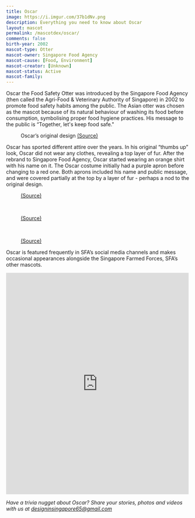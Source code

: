 ```yaml
---
title: Oscar
image: https://i.imgur.com/37b1dNv.png
description: Everything you need to know about Oscar
layout: mascot
permalink: /mascotdex/oscar/
comments: false
birth-year: 2002
mascot-type: Otter
mascot-owner: Singapore Food Agency
mascot-cause: [Food, Environment]
mascot-creator: [Unknown]
mascot-status: Active
mascot-family: 
---
```



Oscar the Food Safety Otter was introduced by the Singapore Food Agency (then called the Agri-Food & Veterinary Authority of Singapore) in 2002 to promote food safety habits among the public. The Asian otter was chosen as the mascot because of its natural behaviour of washing its food before consumption, symbolising proper food hygiene practices. His message to the public is “Together, let's keep food safe."

<figure>
<img src="https://i.imgur.com/zXqSY2g.jpg" alt="">
<figcaption>Oscar’s original design <a href="https://www.facebook.com/SGFoodAgency/posts/didyouknow-oscar-has-been-avas-food-safety-mascot-since-2002-oscar-was-chosen-as/1791219314287921/" target="_blank">(Source)</a></figcaption>
</figure>

Oscar has sported different attire over the years. In his original “thumbs up” look, Oscar did not wear any clothes, revealing a top layer of fur. After the rebrand to Singapore Food Agency, Oscar started wearing an orange shirt with his name on it. The Oscar costume initially had a purple apron before changing to a red one. Both aprons included his name and public message, and were covered partially at the top by a layer of fur - perhaps a nod to the original design. 

<figure>
<img src="https://i.imgur.com/DvXG1ZE.jpg" alt="">
<figcaption><a href="https://encrypted-tbn0.gstatic.com/images?q=tbn:ANd9GcQ1pSqwben45UltJwV1nxuZ9NRCkS43L2ygfw&s" target="_blank">(Source)</a></figcaption>
</figure>

<br>

<figure>
<img src="https://i.imgur.com/A9bE5LO.jpg" alt="">
<figcaption><a href="https://www.facebook.com/oneservice.community/posts/oscar-the-ava-food-safety-otter-dropping-by-to-demonstrate-how-to-use-the-oneser/1644283219167374/" target="_blank">(Source)</a></figcaption>
</figure>

<br>

<figure>
<img src="https://i.imgur.com/AQErZDx.jpg" alt="">
<figcaption><a href="https://www.facebook.com/SGFoodAgency/photos/so-you-think-you-know-food-safetywendy-and-her-team-also-conduct-surveys-to-find/2433356036740909/?_rdr" target="_blank">(Source)</a></figcaption>
</figure>

Oscar is featured frequently in SFA’s social media channels and makes occasional appearances alongside the Singapore Farmed Forces, SFA’s other mascots.

<div class="video-responsive"><iframe src="https://www.facebook.com/plugins/post.php?href=https%3A%2F%2Fwww.facebook.com%2FSGFoodAgency%2Fposts%2Fpfbid05QmYvxqTrwT8NEeLXZZjCFqzvYF3N62LcK7FteCopMuSJEWF9BhXDKdsqGcd9aWwl&show_text=true&width=500" width="500" height="606" style="border:none;overflow:hidden" scrolling="no" frameborder="0" allowfullscreen="true" allow="autoplay; clipboard-write; encrypted-media; picture-in-picture; web-share"></iframe></div>


<i>Have a trivia nugget about Oscar? Share your stories, photos and videos with us at designinsingapore65@gmail.com</i>
